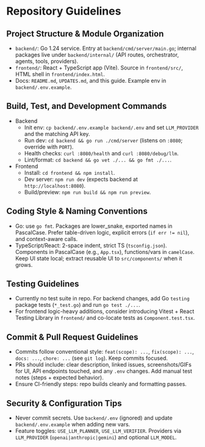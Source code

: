 # Repository Guidelines

## Project Structure & Module Organization
- `backend/`: Go 1.24 service. Entry at `backend/cmd/server/main.go`; internal packages live under `backend/internal/` (API routes, orchestrator, agents, tools, providers).
- `frontend/`: React + TypeScript app (Vite). Source in `frontend/src/`, HTML shell in `frontend/index.html`.
- Docs: `README.md`, `UPDATES.md`, and this guide. Example env in `backend/.env.example`.

## Build, Test, and Development Commands
- Backend
  - Init env: `cp backend/.env.example backend/.env` and set `LLM_PROVIDER` and the matching API key.
  - Run dev: `cd backend && go run ./cmd/server` (listens on `:8080`; override with `PORT`).
  - Health checks: `curl :8080/health` and `curl :8080/debug/llm`.
  - Lint/format: `cd backend && go vet ./... && go fmt ./...`.
- Frontend
  - Install: `cd frontend && npm install`.
  - Dev server: `npm run dev` (expects backend at `http://localhost:8080`).
  - Build/preview: `npm run build && npm run preview`.

## Coding Style & Naming Conventions
- Go: use `go fmt`. Packages are lower_snake, exported names in PascalCase. Prefer table-driven logic, explicit errors (`if err != nil`), and context-aware calls.
- TypeScript/React: 2-space indent, strict TS (`tsconfig.json`). Components in PascalCase (e.g., `App.tsx`), functions/vars in `camelCase`. Keep UI state local; extract reusable UI to `src/components/` when it grows.

## Testing Guidelines
- Currently no test suite in repo. For backend changes, add Go `testing` package tests (`*_test.go`) and run `go test ./...`.
- For frontend logic-heavy additions, consider introducing Vitest + React Testing Library in `frontend/` and co-locate tests as `Component.test.tsx`.

## Commit & Pull Request Guidelines
- Commits follow conventional style: `feat(scope): ...`, `fix(scope): ...`, `docs: ...`, `chore: ...` (see `git log`). Keep commits focused.
- PRs should include: clear description, linked issues, screenshots/GIFs for UI, API endpoints touched, and any `.env` changes. Add manual test notes (steps + expected behavior).
- Ensure CI-friendly steps: repo builds cleanly and formatting passes.

## Security & Configuration Tips
- Never commit secrets. Use `backend/.env` (ignored) and update `backend/.env.example` when adding new vars.
- Feature toggles: `USE_LLM_PLANNER`, `USE_LLM_VERIFIER`. Providers via `LLM_PROVIDER` (`openai|anthropic|gemini`) and optional `LLM_MODEL`.
